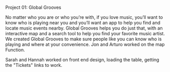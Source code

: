 Project 01: Global Grooves

No matter who you are or who you’re with, if you love music, you’ll want to know who is playing near you and you’ll want an app to help you find and locate music events nearby.  Global Grooves helps you do just that, with an interactive map and a search tool to help you find your favorite music artist. 
We created Global Grooves to make sure people like you can know who is playing and where at your convenience. 
Jon and Arturo worked on the map Function.

Sarah and Hannah worked on front end design, loading the table, getting the "Tickets" links to work. 
